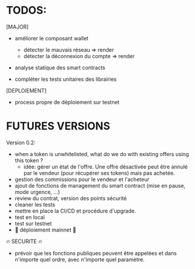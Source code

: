 # TODOS:

[MAJOR]
  - améliorer le composant wallet
    - détecter le mauvais réseau => render
    - détecter la déconnexion du compte => render

  - analyse statique des smart contracts

  - compléter les tests unitaires des librairies

[DEPLOIEMENT]
  - process propre de déploiement sur testnet

# FUTURES VERSIONS

Version 0.2:
  - when a token is unwhitelisted, what do we do with existing offers using this token ?
    * idée: gérer un état de l'offre. Une offre désactivée peut être annulé par le vendeur (pour récupérer ses tokens) mais pas achetée. 
  - gestion des commissions pour le vendeur et l'acheteur
  - ajout de fonctions de management du smart contract (mise en pause, mode urgence, ...)
  - review du contrat, version des points sécurité
  - cleaner les tests
  - mettre en place la CI/CD et procédure d'upgrade.
  - test en local
  - test sur testnet
  - 🚀 déploiement mainnet 🚀

🔥 SECURITE 🔥
  * prévoir que les fonctions publiques peuvent être appelées et dans n'importe quel ordre, avec n'importe quel paramètre.
  
